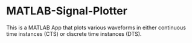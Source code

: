 # MATLAB-Signal-Plotter

This is a MATLAB App that plots various waveforms in either continuous time instances (CTS) or discrete time instances (DTS).
